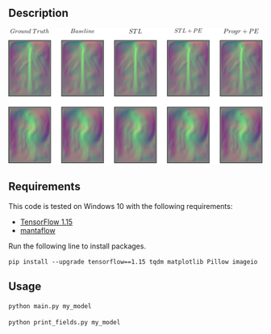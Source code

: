 ## Description

<img src=./images/Mixed_Fields.png width="600" />

## Requirements

This code is tested on Windows 10 with the following requirements:

<!-- - [anaconda / python3.6](https://www.anaconda.com/download/) (run `conda install python=3.6` for the latest version.) -->
- [TensorFlow 1.15](https://www.tensorflow.org/install/)
- [mantaflow](http://mantaflow.com)

Run the following line to install packages.

    pip install --upgrade tensorflow==1.15 tqdm matplotlib Pillow imageio

## Usage

    python main.py my_model
    
    python print_fields.py my_model
